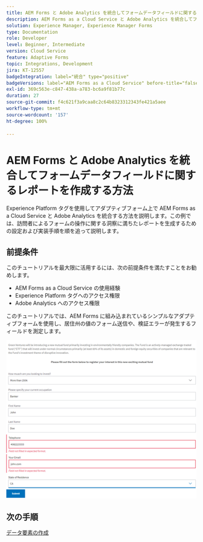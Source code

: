 ```yaml
---
title: AEM Forms と Adobe Analytics を統合してフォームデータフィールドに関するレポートを作成する方法
description: AEM Forms as a Cloud Service と Adobe Analytics を統合してフォームデータフィールドに関するレポートを作成する方法
solution: Experience Manager, Experience Manager Forms
type: Documentation
role: Developer
level: Beginner, Intermediate
version: Cloud Service
feature: Adaptive Forms
topic: Integrations, Development
jira: KT-12557
badgeIntegration: label="統合" type="positive"
badgeVersions: label="AEM Forms as a Cloud Service" before-title="false"
exl-id: 369c563e-c847-438a-a783-bc6a9f81b77c
duration: 27
source-git-commit: f4c621f3a9caa8c2c64b8323312343fe421a5aee
workflow-type: tm+mt
source-wordcount: '157'
ht-degree: 100%

---
```


# AEM Forms と Adobe Analytics を統合してフォームデータフィールドに関するレポートを作成する方法

Experience Platform タグを使用してアダプティブフォーム上で AEM Forms as a Cloud Service と Adobe Analytics を統合する方法を説明します。この例では、訪問者によるフォームの操作に関する洞察に満ちたレポートを生成するための設定および実装手順を順を追って説明します。

## 前提条件

このチュートリアルを最大限に活用するには、次の前提条件を満たすことをお勧めします。

* AEM Forms as a Cloud Service の使用経験
* Experience Platform タグへのアクセス権限
* Adobe Analytics へのアクセス権限

このチュートリアルでは、AEM Forms に組み込まれているシンプルなアダプティブフォームを使用し、居住州の値のフォーム送信や、検証エラーが発生するフィールドを測定します。

![adaptive-form](assets/use-case.png)

## 次の手順

[データ要素の作成](./data-elements.md)